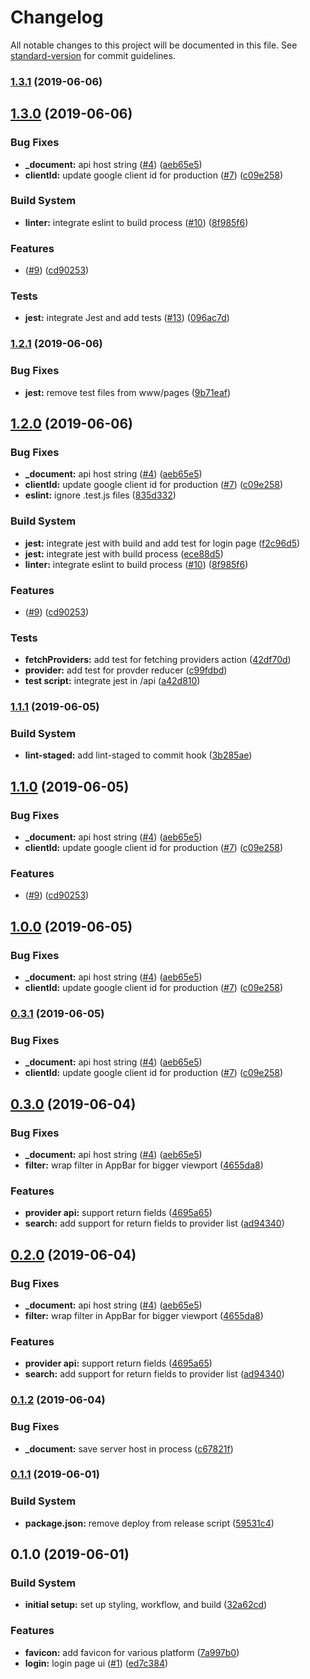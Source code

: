 # Changelog

All notable changes to this project will be documented in this file. See [standard-version](https://github.com/conventional-changelog/standard-version) for commit guidelines.

### [1.3.1](https://github.com/DawChihLiou/next-healthcare/compare/v1.3.0...v1.3.1) (2019-06-06)



## [1.3.0](https://github.com/DawChihLiou/next-healthcare/compare/v0.1.1...v1.3.0) (2019-06-06)


### Bug Fixes

* **_document:** api host string ([#4](https://github.com/DawChihLiou/next-healthcare/issues/4)) ([aeb65e5](https://github.com/DawChihLiou/next-healthcare/commit/aeb65e5))
* **clientId:** update google client id for production ([#7](https://github.com/DawChihLiou/next-healthcare/issues/7)) ([c09e258](https://github.com/DawChihLiou/next-healthcare/commit/c09e258))


### Build System

* **linter:** integrate eslint to build process ([#10](https://github.com/DawChihLiou/next-healthcare/issues/10)) ([8f985f6](https://github.com/DawChihLiou/next-healthcare/commit/8f985f6))


### Features

* ([#9](https://github.com/DawChihLiou/next-healthcare/issues/9)) ([cd90253](https://github.com/DawChihLiou/next-healthcare/commit/cd90253))


### Tests

* **jest:** integrate Jest and add tests ([#13](https://github.com/DawChihLiou/next-healthcare/issues/13)) ([096ac7d](https://github.com/DawChihLiou/next-healthcare/commit/096ac7d))



### [1.2.1](https://github.com/DawChihLiou/next-healthcare/compare/v1.2.0...v1.2.1) (2019-06-06)


### Bug Fixes

* **jest:** remove test files from www/pages ([9b71eaf](https://github.com/DawChihLiou/next-healthcare/commit/9b71eaf))



## [1.2.0](https://github.com/DawChihLiou/next-healthcare/compare/v0.1.1...v1.2.0) (2019-06-06)


### Bug Fixes

* **_document:** api host string ([#4](https://github.com/DawChihLiou/next-healthcare/issues/4)) ([aeb65e5](https://github.com/DawChihLiou/next-healthcare/commit/aeb65e5))
* **clientId:** update google client id for production ([#7](https://github.com/DawChihLiou/next-healthcare/issues/7)) ([c09e258](https://github.com/DawChihLiou/next-healthcare/commit/c09e258))
* **eslint:** ignore .test.js files ([835d332](https://github.com/DawChihLiou/next-healthcare/commit/835d332))


### Build System

* **jest:** integrate jest with build and add test for login page ([f2c96d5](https://github.com/DawChihLiou/next-healthcare/commit/f2c96d5))
* **jest:** integrate jest with build process ([ece88d5](https://github.com/DawChihLiou/next-healthcare/commit/ece88d5))
* **linter:** integrate eslint to build process ([#10](https://github.com/DawChihLiou/next-healthcare/issues/10)) ([8f985f6](https://github.com/DawChihLiou/next-healthcare/commit/8f985f6))


### Features

* ([#9](https://github.com/DawChihLiou/next-healthcare/issues/9)) ([cd90253](https://github.com/DawChihLiou/next-healthcare/commit/cd90253))


### Tests

* **fetchProviders:** add test for fetching providers action ([42df70d](https://github.com/DawChihLiou/next-healthcare/commit/42df70d))
* **provider:** add test for provder reducer ([c99fdbd](https://github.com/DawChihLiou/next-healthcare/commit/c99fdbd))
* **test script:** integrate jest in /api ([a42d810](https://github.com/DawChihLiou/next-healthcare/commit/a42d810))



### [1.1.1](https://github.com/DawChihLiou/next-healthcare/compare/v1.1.0...v1.1.1) (2019-06-05)


### Build System

* **lint-staged:** add lint-staged to commit hook ([3b285ae](https://github.com/DawChihLiou/next-healthcare/commit/3b285ae))



## [1.1.0](https://github.com/DawChihLiou/next-healthcare/compare/v0.1.1...v1.1.0) (2019-06-05)


### Bug Fixes

* **_document:** api host string ([#4](https://github.com/DawChihLiou/next-healthcare/issues/4)) ([aeb65e5](https://github.com/DawChihLiou/next-healthcare/commit/aeb65e5))
* **clientId:** update google client id for production ([#7](https://github.com/DawChihLiou/next-healthcare/issues/7)) ([c09e258](https://github.com/DawChihLiou/next-healthcare/commit/c09e258))


### Features

* ([#9](https://github.com/DawChihLiou/next-healthcare/issues/9)) ([cd90253](https://github.com/DawChihLiou/next-healthcare/commit/cd90253))



## [1.0.0](https://github.com/DawChihLiou/next-healthcare/compare/v0.1.1...v1.0.0) (2019-06-05)


### Bug Fixes

* **_document:** api host string ([#4](https://github.com/DawChihLiou/next-healthcare/issues/4)) ([aeb65e5](https://github.com/DawChihLiou/next-healthcare/commit/aeb65e5))
* **clientId:** update google client id for production ([#7](https://github.com/DawChihLiou/next-healthcare/issues/7)) ([c09e258](https://github.com/DawChihLiou/next-healthcare/commit/c09e258))



### [0.3.1](https://github.com/DawChihLiou/next-healthcare/compare/v0.1.1...v0.3.1) (2019-06-05)


### Bug Fixes

* **_document:** api host string ([#4](https://github.com/DawChihLiou/next-healthcare/issues/4)) ([aeb65e5](https://github.com/DawChihLiou/next-healthcare/commit/aeb65e5))
* **clientId:** update google client id for production ([#7](https://github.com/DawChihLiou/next-healthcare/issues/7)) ([c09e258](https://github.com/DawChihLiou/next-healthcare/commit/c09e258))



## [0.3.0](https://github.com/DawChihLiou/next-healthcare/compare/v0.1.1...v0.3.0) (2019-06-04)


### Bug Fixes

* **_document:** api host string ([#4](https://github.com/DawChihLiou/next-healthcare/issues/4)) ([aeb65e5](https://github.com/DawChihLiou/next-healthcare/commit/aeb65e5))
* **filter:** wrap filter in AppBar for bigger viewport ([4655da8](https://github.com/DawChihLiou/next-healthcare/commit/4655da8))


### Features

* **provider api:** support return fields ([4695a65](https://github.com/DawChihLiou/next-healthcare/commit/4695a65))
* **search:** add support for return fields to provider list ([ad94340](https://github.com/DawChihLiou/next-healthcare/commit/ad94340))



## [0.2.0](https://github.com/DawChihLiou/next-healthcare/compare/v0.1.1...v0.2.0) (2019-06-04)


### Bug Fixes

* **_document:** api host string ([#4](https://github.com/DawChihLiou/next-healthcare/issues/4)) ([aeb65e5](https://github.com/DawChihLiou/next-healthcare/commit/aeb65e5))
* **filter:** wrap filter in AppBar for bigger viewport ([4655da8](https://github.com/DawChihLiou/next-healthcare/commit/4655da8))


### Features

* **provider api:** support return fields ([4695a65](https://github.com/DawChihLiou/next-healthcare/commit/4695a65))
* **search:** add support for return fields to provider list ([ad94340](https://github.com/DawChihLiou/next-healthcare/commit/ad94340))



### [0.1.2](https://github.com/DawChihLiou/next-healthcare/compare/v0.1.1...v0.1.2) (2019-06-04)


### Bug Fixes

* **_document:** save server host in process ([c67821f](https://github.com/DawChihLiou/next-healthcare/commit/c67821f))



### [0.1.1](https://github.com/DawChihLiou/next-healthcare/compare/v0.1.0...v0.1.1) (2019-06-01)


### Build System

* **package.json:** remove deploy from release script ([59531c4](https://github.com/DawChihLiou/next-healthcare/commit/59531c4))



## 0.1.0 (2019-06-01)


### Build System

* **initial setup:** set up styling, workflow, and build ([32a62cd](https://github.com/DawChihLiou/next-healthcare/commit/32a62cd))


### Features

* **favicon:** add favicon for various platform ([7a997b0](https://github.com/DawChihLiou/next-healthcare/commit/7a997b0))
* **login:** login page ui ([#1](https://github.com/DawChihLiou/next-healthcare/issues/1)) ([ed7c384](https://github.com/DawChihLiou/next-healthcare/commit/ed7c384))
